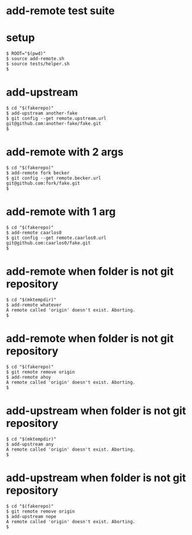 # add-remote test suite

# setup

```console
$ ROOT="$(pwd)"
$ source add-remote.sh
$ source tests/helper.sh
$
```

# add-upstream

```console
$ cd "$(fakerepo)"
$ add-upstream another-fake
$ git config --get remote.upstream.url
git@github.com:another-fake/fake.git
$
```

# add-remote with 2 args

```console
$ cd "$(fakerepo)"
$ add-remote fork becker
$ git config --get remote.becker.url
git@github.com:fork/fake.git
$
```

# add-remote with 1 arg

```console
$ cd "$(fakerepo)"
$ add-remote caarlos0
$ git config --get remote.caarlos0.url
git@github.com:caarlos0/fake.git
$
```

# add-remote when folder is not git repository

```console
$ cd "$(mktempdir)"
$ add-remote whatever
A remote called 'origin' doesn't exist. Aborting.
$
```

# add-remote when folder is not git repository

```console
$ cd "$(fakerepo)"
$ git remote remove origin
$ add-remote ahoy
A remote called 'origin' doesn't exist. Aborting.
$
```

# add-upstream when folder is not git repository

```console
$ cd "$(mktempdir)"
$ add-upstream any
A remote called 'origin' doesn't exist. Aborting.
$
```

# add-upstream when folder is not git repository

```console
$ cd "$(fakerepo)"
$ git remote remove origin
$ add-upstream nope
A remote called 'origin' doesn't exist. Aborting.
$
```
